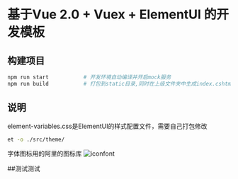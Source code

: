 # 基于Vue 2.0 + Vuex + ElementUI 的开发模板


## 构建项目

```bash
npm run start           # 开发环境自动编译并开启mock服务
npm run build           # 打包到static目录,同时在上级文件夹中生成index.cshtml
```

## 说明
element-variables.css是ElementUI的样式配置文件，需要自己打包修改
```bash
et -o ./src/theme/
```
字体图标用的阿里的图标库 ![iconfont](http://www.iconfont.cn/)


##测试测试




